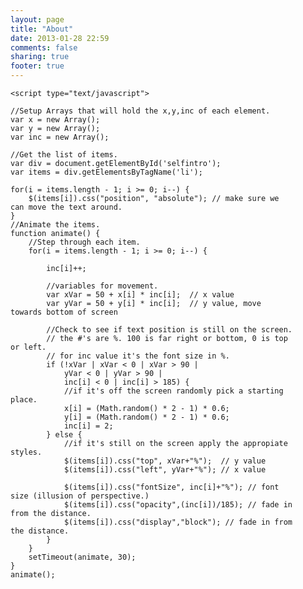 ```yaml
---
layout: page
title: "About"
date: 2013-01-28 22:59
comments: false
sharing: true
footer: true
---
```


<div style="position:relative; width:90%; height:400px;">
	<style type="text/css" media="screen">
        #selfintro li {
            list-style: none;
            color: #555;
            display: none;
        }
    </style>
    <ul id="selfintro">
        <li>Male</li>
        <li>男</li>
        <li>Married</li>
        <li>已婚</li>
        <li>既婚者</li>
        <li>Middle-aged</li>
        <li>步入中年</li>
        <li>软件</li>
        <li>MPlayerX</li>
        <li>工程师</li>
        <li>中国</li>
        <li>日本</li>
        <li>Mac</li>
        <li>Linux</li>
        <li>闷骚</li>
        <li>冥想</li>
        <li>旅行</li>
        <li>東京</li>
        <li>神奈川</li>
        <li>ソフトウェア</li>
        <li>エンジニア</li>
        <li>ペット好き</li>
        <li>非極客</li>
        <li>寡言</li>
        <li>抬杠</li>
        <li>理科男</li>
        <li>轻度洁癖</li>
        <li>Software</li>
        <li>Mandarin</li>
        <li>Japanese</li>
        <li>English</li>
        <li>Tokyo</li>
        <li>Travel</li>
        <li>Engineer</li>
        <li>Keeg</li>
        <li>Traveller</li>
        <li>Meditation</li>
        <li>Quiet</li>
        <li>般若波罗蜜心经</li>
    </ul>

    <script type="text/javascript">
    
    //Setup Arrays that will hold the x,y,inc of each element.
    var x = new Array();
    var y = new Array();
    var inc = new Array();
    
    //Get the list of items.
    var div = document.getElementById('selfintro');
    var items = div.getElementsByTagName('li');
    
    for(i = items.length - 1; i >= 0; i--) {
        $(items[i]).css("position", "absolute"); // make sure we can move the text around.
    }
    //Animate the items.
    function animate() {
        //Step through each item.
        for(i = items.length - 1; i >= 0; i--) {

            inc[i]++;

            //variables for movement.           
            var xVar = 50 + x[i] * inc[i];  // x value
            var yVar = 50 + y[i] * inc[i];  // y value, move towards bottom of screen

            //Check to see if text position is still on the screen.
            // the #'s are %. 100 is far right or bottom, 0 is top or left.
            // for inc value it's the font size in %.
            if (!xVar | xVar < 0 | xVar > 90 | 
                yVar < 0 | yVar > 90 | 
                inc[i] < 0 | inc[i] > 185) {
                //if it's off the screen randomly pick a starting place.
                x[i] = (Math.random() * 2 - 1) * 0.6;
                y[i] = (Math.random() * 2 - 1) * 0.6;
                inc[i] = 2;
            } else {
                //if it's still on the screen apply the appropiate styles.
                $(items[i]).css("top", xVar+"%");  // y value
                $(items[i]).css("left", yVar+"%"); // x value
                
                $(items[i]).css("fontSize", inc[i]+"%"); // font size (illusion of perspective.)
                $(items[i]).css("opacity",(inc[i])/185); // fade in from the distance.
                $(items[i]).css("display","block"); // fade in from the distance.
            }
        }
        setTimeout(animate, 30);
    }
    animate();
</script>
</div>
